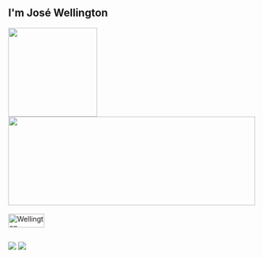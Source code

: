 ## I'm José Wellington

<div>
  <a href="https://github.com/jwellingt0n">
  <img height="180em" src="https://github-readme-stats.vercel.app/api?username=jwellingt0n&show_icons=true&theme=tokyonight&include_all_commits=true&count_private=true" />
  <img height="180em" width="500em" src="https://github-readme-stats.vercel.app/api/top-langs/?username=jwellingt0n&layout=compact&langs_count=16&theme=tokyonight" />
</div>

<div style="display: inline-block"><br>
    <img align="center" alt="Wellington-CSharp" height="28" width="73" src="https://img.shields.io/badge/C%23-239120?style=for-the-badge&logo=c-sharp&logoColor=white" />
</div>

##

<div>
    <a href="https://www.instagram.com/josewellington2901/" target="_blank"><img src="https://img.shields.io/badge/Instagram-E4405F?style=for-the-badge&logo=instagram&logoColor=white" target="_blank" /></a>
    <a href="#" target="_blank"><img src="https://img.shields.io/badge/Discord-7289DA?style=for-the-badge&logo=discord&logoColor=white" target="_blank" /></a>
</div>
